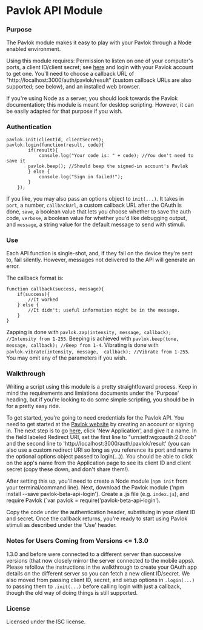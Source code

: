 # Pavlok API Module

### Purpose
The Pavlok module makes it easy to play with your Pavlok through a Node
enabled environment. 

Using this module requires: Permission to listen on one of your computer's ports, a client ID/client secret; see [here](http://pavlok-mvp.herokuapp.com/oauth/applications) and login with your Pavlok account to get one. You'll need to choose a callback URL of "http://localhost:3000/auth/pavlok/result" (custom callback URLs are also supported; see below), and an installed web browser.

If you're using Node as a server, you should look towards the Pavlok 
documentation; this module is meant for desktop scripting. However,
it can be easily adapted for that purpose if you wish.

### Authentication
```
pavlok.init(clientId, clientSecret);
pavlok.login(function(result, code){
        if(result){
            console.log("Your code is: " + code); //You don't need to save it
	    pavlok.beep(); //Should beep the signed-in account's Pavlok
        } else {
            console.log("Sign in failed!");
        }
    });
```
If you like, you may also pass an options object to `init(...)`. It takes 
in `port`, a number, `callbackUrl`, a custom callback URL after the OAuth
is done, `save`, a boolean value that lets you choose whether to save the 
auth code, `verbose`, a boolean value for whether you'd like debugging
output, and `message`, a string value for the default message to send with 
stimuli.

### Use
Each API function is single-shot, and, if they fail on the device they're
sent to, fail silently. However, messages not delivered to the API will
generate an error.

The callback format is:

```
function callback(success, message){
    if(success){
        //It worked
    } else {
        //It didn't; useful information might be in the message.
    }
}
```
Zapping is done with `pavlok.zap(intensity, message, callback); //Intensity from 1-255`. 
Beeping is achieved with `pavlok.beep(tone, message, callback); //Beep from 1-4`.
Vibrating is done with `pavlok.vibrate(intensity, message,  callback); //Vibrate from 1-255`.
You may omit any of the parameters if you wish.

### Walkthrough
Writing a script using this module is a pretty straightfoward process. Keep in 
mind the requirements and limiations documents under the 'Purpose' heading, but
if you're looking to do some simple scripting, you should be in for a pretty 
easy ride.

To get started, you're going to need credentials for the Pavlok API. You need to get started at the [Pavlok website](http://pavlok-mvp.herokuapp.com) by creating an account or signing in. The next step is to go [here](http://pavlok-mvp.herokuapp.com/oauth/applications), click 'New Application', and give it a name. In the field labeled Redirect URI, set the first line to "urn:ietf:wg:oauth:2.0:oob" and the second line to 'http://localhost:3000/auth/pavlok/result' (you can also use a custom redirect URI so long as you reference its port and name in the optional options object passed to login(...)). You should be able to click on the app's name from the Application page to see its client ID and client secret (copy these down, and don't share them!).

After setting this up, you'll need to create a Node module
(`npm init` from your terminal/command line). Next, download the
Pavlok module ('npm install --save pavlok-beta-api-login'). Create a .js 
file (e.g. `index.js`), and require Pavlok (`var pavlok = require('pavlok-beta-api-login').

Copy the code under the authentication header, substituing in your client ID 
and secret. Once the callback returns, you're ready to start using 
Pavlok stimuli as described under the 'Use' header.

### Notes for Users Coming from Versions <= 1.3.0
1.3.0 and before were connected to a different server than successive versions (that
now closely mirror the server connected to the mobile apps). Please refollow the 
instructions in the walkthrough to create your OAuth app details on the different
server so you can fetch a new client ID/secret. We also moved from passing 
client ID, secret, and setup options in `.login(...)` to passing them to
`.init(...)` before calling login with just a callback, though the old way of
doing things is still supported.

### License
Licensed under the ISC license. 
